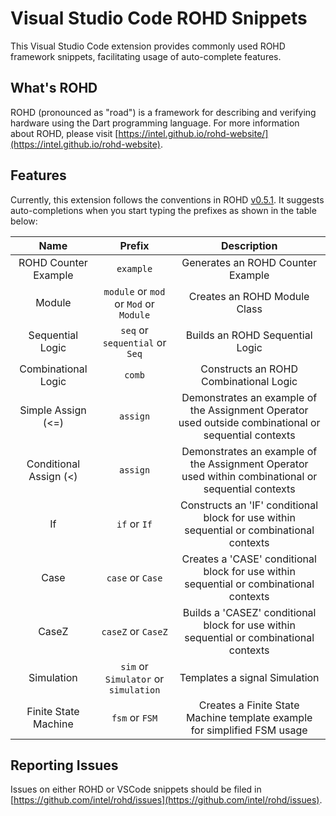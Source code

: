 # Visual Studio Code ROHD Snippets

This Visual Studio Code extension provides commonly used ROHD framework snippets, facilitating usage of auto-complete features.

## What's ROHD

ROHD (pronounced as "road") is a framework for describing and verifying hardware using the Dart programming language. For more information about ROHD, please visit [https://intel.github.io/rohd-website/](https://intel.github.io/rohd-website).

## Features

Currently, this extension follows the conventions in ROHD [v0.5.1](https://github.com/intel/rohd/releases/tag/v0.5.1). It suggests auto-completions when you start typing the prefixes as shown in the table below:

|  Name  |  Prefix  |  Description  |
|  :---:  |  :---:  |  :--:  |
|  ROHD Counter Example | `example`  | Generates an ROHD Counter Example |
|  Module  |  `module` or `mod` or `Mod` or `Module`  | Creates an ROHD Module Class |
|  Sequential Logic  |  `seq` or `sequential` or `Seq`  | Builds an ROHD Sequential Logic |
|  Combinational Logic  |  `comb`  | Constructs an ROHD Combinational Logic |
| Simple Assign (<=)  | `assign` | Demonstrates an example of the Assignment Operator used outside combinational or sequential contexts |
| Conditional Assign (<) | `assign` | Demonstrates an example of the Assignment Operator used within combinational or sequential contexts |
| If | `if` or `If` | Constructs an 'IF' conditional block for use within sequential or combinational contexts |
| Case | `case` or `Case` | Creates a 'CASE' conditional block for use within sequential or combinational contexts |
| CaseZ | `caseZ` or `CaseZ` | Builds a 'CASEZ' conditional block for use within sequential or combinational contexts |
| Simulation | `sim` or `Simulator` or `simulation` | Templates a signal Simulation |
| Finite State Machine  | `fsm` or `FSM` | Creates a Finite State Machine template example for simplified FSM usage |

## Reporting Issues

Issues on either ROHD or VSCode snippets should be filed in [https://github.com/intel/rohd/issues](https://github.com/intel/rohd/issues).
